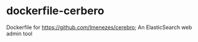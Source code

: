 # dockerfile-cerbero
Dockerfile for https://github.com/lmenezes/cerebro; An ElasticSearch web admin tool
